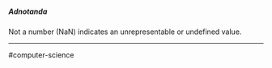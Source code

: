 ##### Adnotanda

Not a number (NaN) indicates an unrepresentable or undefined value.

---
#computer-science 